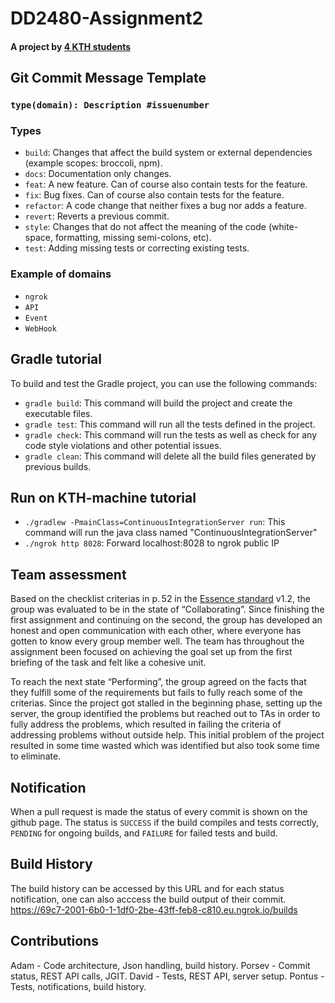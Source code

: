 # DD2480-Assignment2
#### A project by [4 KTH students](#developers-and-their-main-contributions)

## Git Commit Message Template
### `type(domain): Description #issuenumber`
### Types
- `build`: Changes that affect the build system or external dependencies (example scopes: broccoli, npm).
- `docs`: Documentation only changes.
- `feat`: A new feature. Can of course also contain tests for the feature.
- `fix`: Bug fixes. Can of course also contain tests for the feature.
- `refactor`: A code change that neither fixes a bug nor adds a feature.
- `revert`: Reverts a previous commit.
- `style`: Changes that do not affect the meaning of the code (white-space, formatting, missing semi-colons, etc).
- `test`: Adding missing tests or correcting existing tests.

### Example of domains
- `ngrok`
- `API`
- `Event`
- `WebHook`

##
## Gradle tutorial
To build and test the Gradle project, you can use the following commands:

- `gradle build`: This command will build the project and create the executable files.
- `gradle test`: This command will run all the tests defined in the project.
- `gradle check`: This command will run the tests as well as check for any code style violations and other potential issues.
- `gradle clean`: This command will delete all the build files generated by previous builds.

## Run on KTH-machine tutorial
- `./gradlew -PmainClass=ContinuousIntegrationServer run`: This command will run the java class named "ContinuousIntegrationServer"
- `./ngrok http 8028`: Forward localhost:8028 to ngrok public IP

## Team assessment



Based on the checklist criterias in p. 52 in the [Essence standard](https://www.omg.org/spec/Essence/1.2/PDF) v1.2, the group was evaluated to be in the state of “Collaborating”. Since finishing the first assignment and continuing on the second, the group has developed an honest and open communication with each other, where everyone has gotten to know every group member well. The team has throughout the assignment been focused on achieving the goal set up from the first briefing of the task and felt like a cohesive unit. 

To reach the next state “Performing”, the group agreed on the facts that they fulfill some of the requirements but fails to fully reach some of the criterias. Since the project got stalled in the beginning phase, setting up the server, the group identified the problems but reached out to TAs in order to fully address the problems, which resulted in failing the criteria of addressing problems without outside help. This initial problem of the project resulted in some time wasted which was identified but also took some time to eliminate. 


## Notification 

When a pull request is made the status of every commit is shown on the github page. The status is `SUCCESS` if the build compiles and tests correctly, `PENDING` for ongoing builds, and `FAILURE` for failed tests and build.

## Build History
The build history can be accessed by this URL and for each status notification, one can also acccess the build output of their commit. 
https://69c7-2001-6b0-1-1df0-2be-43ff-feb8-c810.eu.ngrok.io/builds

## Contributions

Adam - Code architecture, Json handling, build history.
Porsev - Commit status, REST API calls, JGIT.
David - Tests, REST API, server setup.
Pontus - Tests, notifications, build history.


